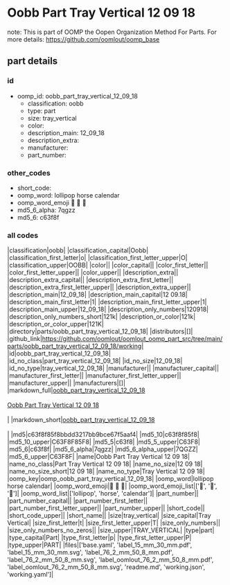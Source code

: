 # Oobb Part Tray Vertical 12 09 18  

note: This is part of OOMP the Oopen Organization Method For Parts. For more details: https://github.com/oomlout/oomp_base

##  part details





### id
* oomp_id: oobb_part_tray_vertical_12_09_18
  * classification: oobb
  * type: part
  * size: tray_vertical
  * color: 
  * description_main: 12_09_18
  * description_extra: 
  * manufacturer: 
  * part_number: 

### other_codes
* short_code: 
* oomp_word: lollipop horse calendar
* oomp_word_emoji :lollipop: :horse: :calendar:
* md5_6_alpha: 7qgzz
* md5_6: c63f8f

### all codes 
|classification|oobb|
|classification_capital|Oobb|
|classification_first_letter|o|
|classification_first_letter_upper|O|
|classification_upper|OOBB|
|color||
|color_capital||
|color_first_letter||
|color_first_letter_upper||
|color_upper||
|description_extra||
|description_extra_capital||
|description_extra_first_letter||
|description_extra_first_letter_upper||
|description_extra_upper||
|description_main|12_09_18|
|description_main_capital|12 09.18|
|description_main_first_letter|1|
|description_main_first_letter_upper|1|
|description_main_upper|12_09_18|
|description_only_numbers|120918|
|description_only_numbers_short|121k|
|description_or_color|121k|
|description_or_color_upper|121K|
|directory|parts/oobb_part_tray_vertical_12_09_18|
|distributors|[]|
|github_link|https://github.com/oomlout/oomlout_oomp_part_src/tree/main/parts/oobb_part_tray_vertical_12_09_18/working|
|id|oobb_part_tray_vertical_12_09_18|
|id_no_class|part_tray_vertical_12_09_18|
|id_no_size|12_09_18|
|id_no_type|tray_vertical_12_09_18|
|manufacturer||
|manufacturer_capital||
|manufacturer_first_letter||
|manufacturer_first_letter_upper||
|manufacturer_upper||
|manufacturers|[]|
|markdown_full|[oobb_part_tray_vertical_12_09_18](https://github.com/oomlout/oomlout_oomp_part_src/tree/main/parts/oobb_part_tray_vertical_12_09_18/working)<br>[](https://github.com/oomlout/oomlout_oomp_part_src/tree/main/parts/oobb_part_tray_vertical_12_09_18/working)<br>[Oobb Part Tray Vertical 12 09 18](https://github.com/oomlout/oomlout_oomp_part_src/tree/main/parts/oobb_part_tray_vertical_12_09_18/working)<br><br>|
|markdown_short|[oobb_part_tray_vertical_12_09_18](https://github.com/oomlout/oomlout_oomp_part_src/tree/main/parts/oobb_part_tray_vertical_12_09_18/working)<br><br>|
|md5|c63f8f85f8bbdd3217bb9bce67f5aaf4|
|md5_10|c63f8f85f8|
|md5_10_upper|C63F8F85F8|
|md5_5|c63f8|
|md5_5_upper|C63F8|
|md5_6|c63f8f|
|md5_6_alpha|7qgzz|
|md5_6_alpha_upper|7QGZZ|
|md5_6_upper|C63F8F|
|name|Oobb Part Tray Vertical 12 09 18|
|name_no_class|Part Tray Vertical 12 09 18|
|name_no_size|12 09 18|
|name_no_size_short|12 09 18|
|name_no_type|Tray Vertical 12 09 18|
|oomp_key|oomp_oobb_part_tray_vertical_12_09_18|
|oomp_word|lollipop horse calendar|
|oomp_word_emoji|:lollipop: :horse: :calendar:|
|oomp_word_emoji_list|[':lollipop:', ':horse:', ':calendar:']|
|oomp_word_list|['lollipop', 'horse', 'calendar']|
|part_number||
|part_number_capital||
|part_number_first_letter||
|part_number_first_letter_upper||
|part_number_upper||
|short_code||
|short_code_upper||
|short_name||
|size|tray_vertical|
|size_capital|Tray Vertical|
|size_first_letter|t|
|size_first_letter_upper|T|
|size_only_numbers||
|size_only_numbers_no_zeros||
|size_upper|TRAY_VERTICAL|
|type|part|
|type_capital|Part|
|type_first_letter|p|
|type_first_letter_upper|P|
|type_upper|PART|
|files|['base.yaml', 'label_15_mm_30_mm.pdf', 'label_15_mm_30_mm.svg', 'label_76_2_mm_50_8_mm.pdf', 'label_76_2_mm_50_8_mm.svg', 'label_oomlout_76_2_mm_50_8_mm.pdf', 'label_oomlout_76_2_mm_50_8_mm.svg', 'readme.md', 'working.json', 'working.yaml']|

